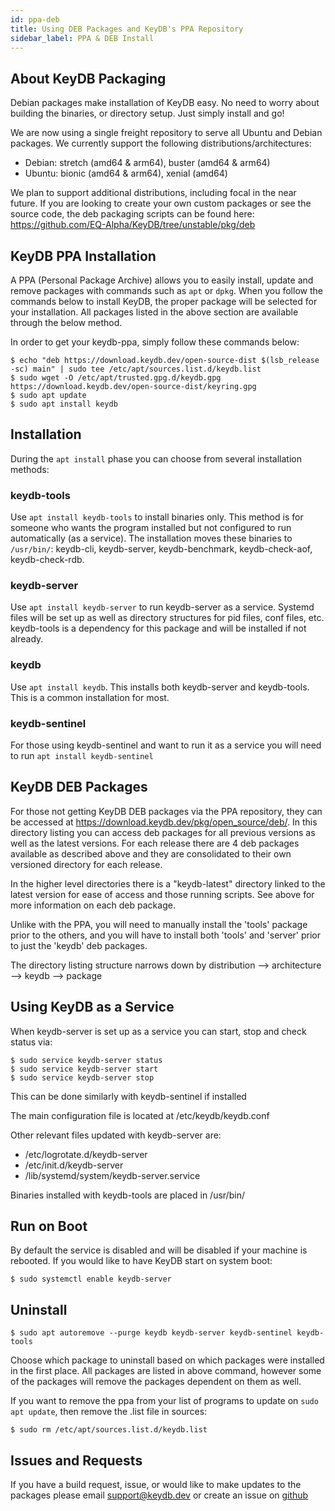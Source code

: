 ```yaml
---
id: ppa-deb
title: Using DEB Packages and KeyDB's PPA Repository
sidebar_label: PPA & DEB Install
---
```



## About KeyDB Packaging

Debian packages make installation of KeyDB easy. No need to worry about building the binaries, or directory setup. Just simply install and go!

We are now using a single freight repository to serve all Ubuntu and Debian packages. We currently support the following distributions/architectures:
* Debian: stretch (amd64 & arm64), buster (amd64 & arm64)
* Ubuntu: bionic (amd64 & arm64), xenial (amd64)

We plan to support additional distributions, including focal in the near future. If you are looking to create your own custom packages or see the source code, the deb packaging scripts can be found here: https://github.com/EQ-Alpha/KeyDB/tree/unstable/pkg/deb


## KeyDB PPA Installation

A PPA (Personal Package Archive) allows you to easily install, update and remove packages with commands such as `apt` or `dpkg`. When you follow the commands below to install KeyDB, the proper package will be selected for your installation. All packages listed in the above section are available through the below method.

In order to get your keydb-ppa, simply follow these commands below:
```
$ echo "deb https://download.keydb.dev/open-source-dist $(lsb_release -sc) main" | sudo tee /etc/apt/sources.list.d/keydb.list
$ sudo wget -O /etc/apt/trusted.gpg.d/keydb.gpg https://download.keydb.dev/open-source-dist/keyring.gpg
$ sudo apt update
$ sudo apt install keydb
```

## Installation

During the `apt install` phase you can choose from several installation methods:

### keydb-tools
Use `apt install keydb-tools` to install binaries only. This method is for someone who wants the program installed but not configured to run automatically (as a service). The installation moves these binaries to `/usr/bin/`: keydb-cli, keydb-server, keydb-benchmark, keydb-check-aof, keydb-check-rdb.

### keydb-server
Use `apt install keydb-server` to run keydb-server as a service. Systemd files will be set up as well as directory structures for pid files, conf files, etc. keydb-tools is a dependency for this package and will be installed if not already.

### keydb
Use `apt install keydb`. This installs both keydb-server and keydb-tools. This is a common installation for most.

### keydb-sentinel
For those using keydb-sentinel and want to run it as a service you will need to run `apt install keydb-sentinel`


## KeyDB DEB Packages
For those not getting KeyDB DEB packages via the PPA repository, they can be accessed at https://download.keydb.dev/pkg/open_source/deb/. In this directory listing you can access deb packages for all previous versions as well as the latest versions. For each release there are 4 deb packages available as described above and they are consolidated to their own versioned directory for each release. 

In the higher level directories there is a "keydb-latest" directory linked to the latest version for ease of access and those running scripts. See above for more information on each deb package.

Unlike with the PPA, you will need to manually install the 'tools' package prior to the others, and you will have to install both 'tools' and 'server' prior to just the 'keydb' deb packages. 

The directory listing structure narrows down by distribution --> architecture --> keydb --> package


## Using KeyDB as a Service

When keydb-server is set up as a service you can start, stop and check status via:
```
$ sudo service keydb-server status
$ sudo service keydb-server start
$ sudo service keydb-server stop
```
This can be done similarly with keydb-sentinel if installed

The main configuration file is located at /etc/keydb/keydb.conf

Other relevant files updated with keydb-server are:
* /etc/logrotate.d/keydb-server
* /etc/init.d/keydb-server
* /lib/systemd/system/keydb-server.service

Binaries installed with keydb-tools are placed in /usr/bin/

## Run on Boot

By default the service is disabled and will be disabled if your machine is rebooted. If you would like to have KeyDB start on system boot:
```
$ sudo systemctl enable keydb-server
```



## Uninstall
```
$ sudo apt autoremove --purge keydb keydb-server keydb-sentinel keydb-tools
```
Choose which package to uninstall based on which packages were installed in the first place. All packages are listed in above command, however some of the packages will remove the packages dependent on them as well.

If you want to remove the ppa from your list of programs to update on `sudo apt update`, then remove the .list file in sources:
```
$ sudo rm /etc/apt/sources.list.d/keydb.list
```

## Issues and Requests

If you have a build request, issue, or would like to make updates to the packages please email support@keydb.dev or create an issue on [github](https://github.com/EQ-Alpha/KeyDB/issues)


